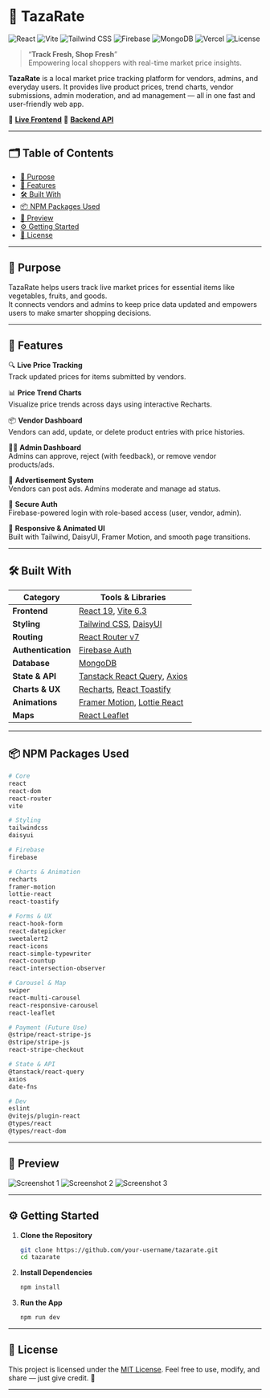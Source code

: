 # 🛒 TazaRate

![React](https://img.shields.io/badge/React-19-61DAFB?logo=react&logoColor=white)
![Vite](https://img.shields.io/badge/Vite-6.3-646CFF?logo=vite&logoColor=white)
![Tailwind CSS](https://img.shields.io/badge/TailwindCSS-4.1-06B6D4?logo=tailwindcss&logoColor=white)
![Firebase](https://img.shields.io/badge/Firebase-Auth%20%26%20Hosting-FFCA28?logo=firebase&logoColor=black)
![MongoDB](https://img.shields.io/badge/MongoDB-Database-47A248?logo=mongodb&logoColor=white)
![Vercel](https://img.shields.io/badge/Vercel-Backend-000000?logo=vercel&logoColor=white)
![License](https://img.shields.io/badge/License-MIT-green)

> “**Track Fresh, Shop Fresh**”  
> Empowering local shoppers with real-time market price insights.

**TazaRate** is a local market price tracking platform for vendors, admins, and everyday users. It provides live product prices, trend charts, vendor submissions, admin moderation, and ad management — all in one fast and user-friendly web app.

🔗 [**Live Frontend**](https://tazarate-web.web.app)
🚀 [**Backend API**](https://taza-rate-server.vercel.app)

---

## 🗂️ Table of Contents

- [🎯 Purpose](#-purpose)
- [🚀 Features](#-features)
- [🛠️ Built With](#-built-with)
- [📦 NPM Packages Used](#-npm-packages-used)
- [📸 Preview](#-preview)
- [⚙️ Getting Started](#️-getting-started)
- [📄 License](#-license)

---

## 🎯 Purpose

TazaRate helps users track live market prices for essential items like vegetables, fruits, and goods.  
It connects vendors and admins to keep price data updated and empowers users to make smarter shopping decisions.

---

## 🚀 Features

🔍 **Live Price Tracking**  
Track updated prices for items submitted by vendors.

📊 **Price Trend Charts**  
Visualize price trends across days using interactive Recharts.

📦 **Vendor Dashboard**  
Vendors can add, update, or delete product entries with price histories.

🧑‍💼 **Admin Dashboard**  
Admins can approve, reject (with feedback), or remove vendor products/ads.

📢 **Advertisement System**  
Vendors can post ads. Admins moderate and manage ad status.

🔐 **Secure Auth**  
Firebase-powered login with role-based access (user, vendor, admin).

🧭 **Responsive & Animated UI**  
Built with Tailwind, DaisyUI, Framer Motion, and smooth page transitions.

---

## 🛠️ Built With

| Category            | Tools & Libraries                                                                             |
| ------------------- | --------------------------------------------------------------------------------------------- |
| **Frontend**        | [React 19](https://react.dev/), [Vite 6.3](https://vitejs.dev/)                               |
| **Styling**         | [Tailwind CSS](https://tailwindcss.com/), [DaisyUI](https://daisyui.com/)                     |
| **Routing**         | [React Router v7](https://reactrouter.com/)                                                   |
| **Authentication**  | [Firebase Auth](https://firebase.google.com/)                                                 |
| **Database**        | [MongoDB](https://www.mongodb.com/)                                                           |
| **State & API**     | [Tanstack React Query](https://tanstack.com/query), [Axios](https://axios-http.com/)         |
| **Charts & UX**     | [Recharts](https://recharts.org/), [React Toastify](https://fkhadra.github.io/react-toastify/)|
| **Animations**      | [Framer Motion](https://www.framer.com/motion/), [Lottie React](https://lottiefiles.com/)     |
| **Maps**            | [React Leaflet](https://react-leaflet.js.org/)

---

## 📦 NPM Packages Used

```bash
# Core
react
react-dom
react-router
vite

# Styling
tailwindcss
daisyui

# Firebase
firebase

# Charts & Animation
recharts
framer-motion
lottie-react
react-toastify

# Forms & UX
react-hook-form
react-datepicker
sweetalert2
react-icons
react-simple-typewriter
react-countup
react-intersection-observer

# Carousel & Map
swiper
react-multi-carousel
react-responsive-carousel
react-leaflet

# Payment (Future Use)
@stripe/react-stripe-js
@stripe/stripe-js
react-stripe-checkout

# State & API
@tanstack/react-query
axios
date-fns

# Dev
eslint
@vitejs/plugin-react
@types/react
@types/react-dom
```

---

## 📸 Preview

![Screenshot 1](https://i.ibb.co/jkJQYvf6/image.png)
![Screenshot 2](https://i.ibb.co/3YRZn8XN/image.png)
![Screenshot 3](https://i.ibb.co/QZyDfTS/image.png)

---

## ⚙️ Getting Started

1. **Clone the Repository**

   ```bash
   git clone https://github.com/your-username/tazarate.git
   cd tazarate

   ```

2. **Install Dependencies**

   ```bash
   npm install
   ```

3. **Run the App**

   ```bash
   npm run dev
   ```

---

## 📄 License

This project is licensed under the [MIT License](LICENSE).
Feel free to use, modify, and share — just give credit. 📘

---
